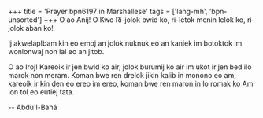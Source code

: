 +++
title = 'Prayer bpn6197 in Marshallese'
tags = ['lang-mh', 'bpn-unsorted']
+++
O ao Anij! O Kwe Ri-jolok bwid ko, ri-letok menin lelok ko, ri-jolok aban ko!

Ij akwelapIbam kin eo emoj an jolok nuknuk eo an kaniek im botoktok im wonlonwaj non lal eo an jitob.

O ao Iroj! Kareoik ir jen bwid ko air, jolok burumij ko air im ukot ir jen bed ilo marok non meram. Koman bwe ren drelok jikin kalib in monono eo am, kareoik ir kin den eo ereo im ereo, koman bwe ren maron in lo romak ko Am ion tol eo eutiej tata.

-- Abdu'l-Bahá
